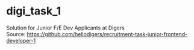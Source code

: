 # digi_task_1
 Solution for Junior F/E Dev Applicants at Digers
 <br>
 Source: https://github.com/hellodigers/recruitment-task-junior-frontend-developer-1
